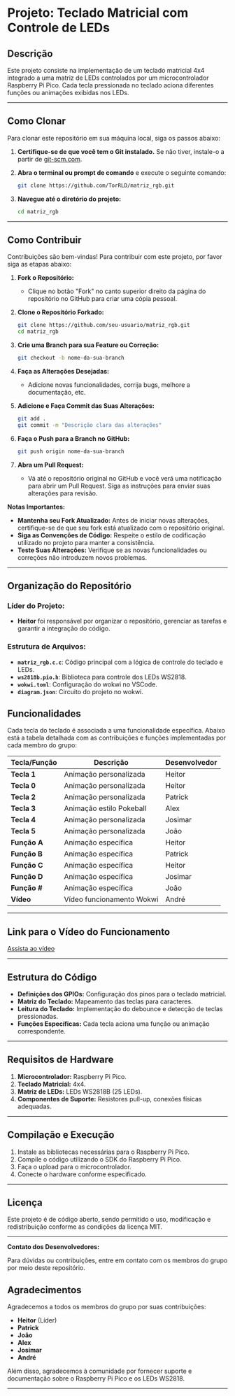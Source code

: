# Projeto: Teclado Matricial com Controle de LEDs

## Descrição

Este projeto consiste na implementação de um teclado matricial 4x4 integrado a uma matriz de LEDs controlados por um microcontrolador Raspberry Pi Pico. Cada tecla pressionada no teclado aciona diferentes funções ou animações exibidas nos LEDs.

---

## Como Clonar

Para clonar este repositório em sua máquina local, siga os passos abaixo:

1. **Certifique-se de que você tem o Git instalado.** Se não tiver, instale-o a partir de [git-scm.com](https://git-scm.com/).

2. **Abra o terminal ou prompt de comando** e execute o seguinte comando:

    ```bash
    git clone https://github.com/TorRLD/matriz_rgb.git
    ```

3. **Navegue até o diretório do projeto:**

    ```bash
    cd matriz_rgb
    ```

---

## Como Contribuir

Contribuições são bem-vindas! Para contribuir com este projeto, por favor siga as etapas abaixo:

1. **Fork o Repositório:**
   - Clique no botão "Fork" no canto superior direito da página do repositório no GitHub para criar uma cópia pessoal.

2. **Clone o Repositório Forkado:**

    ```bash
    git clone https://github.com/seu-usuario/matriz_rgb.git
    cd matriz_rgb
    ```

3. **Crie uma Branch para sua Feature ou Correção:**

    ```bash
    git checkout -b nome-da-sua-branch
    ```

4. **Faça as Alterações Desejadas:**
   - Adicione novas funcionalidades, corrija bugs, melhore a documentação, etc.

5. **Adicione e Faça Commit das Suas Alterações:**

    ```bash
    git add .
    git commit -m "Descrição clara das alterações"
    ```

6. **Faça o Push para a Branch no GitHub:**

    ```bash
    git push origin nome-da-sua-branch
    ```

7. **Abra um Pull Request:**
   - Vá até o repositório original no GitHub e você verá uma notificação para abrir um Pull Request. Siga as instruções para enviar suas alterações para revisão.

**Notas Importantes:**
- **Mantenha seu Fork Atualizado:** Antes de iniciar novas alterações, certifique-se de que seu fork está atualizado com o repositório original.
- **Siga as Convenções de Código:** Respeite o estilo de codificação utilizado no projeto para manter a consistência.
- **Teste Suas Alterações:** Verifique se as novas funcionalidades ou correções não introduzem novos problemas.

---

## Organização do Repositório

### Líder do Projeto:
- **Heitor** foi responsável por organizar o repositório, gerenciar as tarefas e garantir a integração do código.

### Estrutura de Arquivos:
- **`matriz_rgb.c.c`**: Código principal com a lógica de controle do teclado e LEDs.
- **`ws2818b.pio.h`**: Biblioteca para controle dos LEDs WS2818.
- **`wokwi.toml`**: Configuração do wokwi no VSCode.
- **`diagram.json`**: Circuito do projeto no wokwi.

## Funcionalidades

Cada tecla do teclado é associada a uma funcionalidade específica. Abaixo está a tabela detalhada com as contribuições e funções implementadas por cada membro do grupo:

| **Tecla/Função** | **Descrição**                      | **Desenvolvedor** |
|-------------------|------------------------------------|-------------------|
| **Tecla 1**       | Animação personalizada            | Heitor            |
| **Tecla 0**       | Animação personalizada            | Heitor            |
| **Tecla 2**       | Animação personalizada            | Patrick           |
| **Tecla 3**       | Animação estilo Pokeball          | Alex              |
| **Tecla 4**       | Animação personalizada            | Josimar           |
| **Tecla 5**       | Animação personalizada            | João              |
| **Função A**      | Animação específica               | Heitor            |
| **Função B**      | Animação específica               | Patrick           |
| **Função C**      | Animação específica               | Heitor            |
| **Função D**      | Animação específica               | Josimar           |
| **Função #**      | Animação específica               | João              |
| **Vídeo**         | Vídeo funcionamento Wokwi         | André             |

---

## Link para o Vídeo do Funcionamento

[Assista ao vídeo](URL_DO_VIDEO) <!-- Substitua com o link real do vídeo -->

---

## Estrutura do Código

- **Definições dos GPIOs:** Configuração dos pinos para o teclado matricial.
- **Matriz do Teclado:** Mapeamento das teclas para caracteres.
- **Leitura do Teclado:** Implementação do debounce e detecção de teclas pressionadas.
- **Funções Específicas:** Cada tecla aciona uma função ou animação correspondente.

---

## Requisitos de Hardware

1. **Microcontrolador:** Raspberry Pi Pico.
2. **Teclado Matricial:** 4x4.
3. **Matriz de LEDs:** LEDs WS2818B (25 LEDs).
4. **Componentes de Suporte:** Resistores pull-up, conexões físicas adequadas.

---

## Compilação e Execução

1. Instale as bibliotecas necessárias para o Raspberry Pi Pico.
2. Compile o código utilizando o SDK do Raspberry Pi Pico.
3. Faça o upload para o microcontrolador.
4. Conecte o hardware conforme especificado.

---

## Licença

Este projeto é de código aberto, sendo permitido o uso, modificação e redistribuição conforme as condições da licença MIT.

---

**Contato dos Desenvolvedores:**

Para dúvidas ou contribuições, entre em contato com os membros do grupo por meio deste repositório.

## Agradecimentos

Agradecemos a todos os membros do grupo por suas contribuições:

- **Heitor** (Líder)
- **Patrick**
- **João**
- **Alex**
- **Josimar**
- **André**

Além disso, agradecemos à comunidade por fornecer suporte e documentação sobre o Raspberry Pi Pico e os LEDs WS2818.

---
